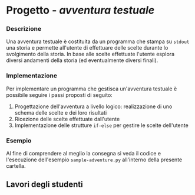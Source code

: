 # Progetto - *avventura testuale*

### Descrizione

Una avventura testuale è costituita da un programma che stampa su `stdout`  una storia e permette all'utente di effettuare delle scelte durante lo svolgimento della storia.
In base alle scelte effettuate l'utente esplora diversi andamenti della storia (ed eventualmente diversi finali).

### Implementazione

Per implementare un programma che gestisca un'avventura testuale è possibile seguire i passi proposti di seguito:

1. Progettazione dell'avventura a livello logico: realizzazione di uno schema delle scelte e dei loro risultati
2. Ricezione delle scelte effettuate dall'utente
3. Implementazione delle strutture `if-else` per gestire le scelte dell'utente

###  Esempio

Al fine di comprendere al meglio la consegna si veda il codice e l'esecuzione dell'esempio `sample-adventure.py` all'interno della presente cartella.

## Lavori degli studenti